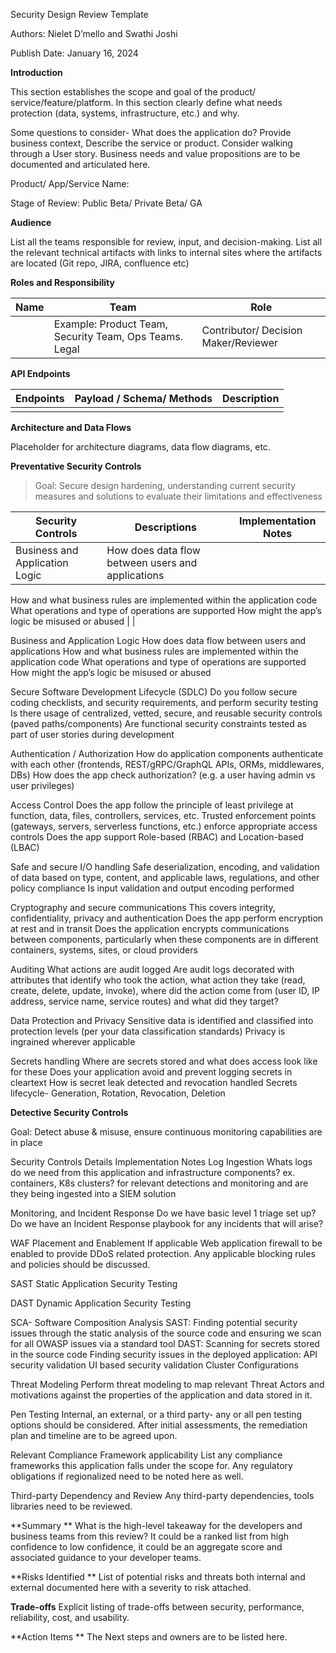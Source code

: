 Security Design Review Template 

Authors: Nielet D’mello and Swathi Joshi 

Publish Date: January 16, 2024


**Introduction**

This section establishes the scope and goal of the product/ service/feature/platform. In this section clearly define what needs protection (data, systems, infrastructure, etc.) and why. 

Some questions to consider- What does the application do? Provide business context, Describe the service or product. Consider walking through a User story. Business needs and value propositions are to be documented and articulated here. 

Product/ App/Service Name: 

Stage of Review: Public Beta/ Private Beta/ GA

**Audience**

List all the teams responsible for review, input, and decision-making. List all the relevant technical artifacts with links to internal sites where the artifacts are located (Git repo, JIRA, confluence etc) 

**Roles and Responsibility**


| Name  | Team | Role |
| ----- | ----| ----- |
|       | Example:  Product Team, Security Team, Ops Teams. Legal | Contributor/ Decision Maker/Reviewer  |


**API Endpoints**


|Endpoints  | Payload / Schema/ Methods | Description |
| ------------- | ------------- | ------------- |
|               |               |               |


**Architecture and Data Flows**

Placeholder for architecture diagrams, data flow diagrams, etc.

**Preventative Security Controls**

>Goal: Secure design hardening, understanding current security measures and solutions to evaluate their limitations and effectiveness


| Security Controls | Descriptions |Implementation Notes|
| ------------- | ------------- | ------------- |
|Business and Application Logic | How does data flow between users and applications
How and what business rules are implemented within the application code
What operations and type of operations are supported
How might the app’s logic be misused or abused  |  |




Business and Application Logic
How does data flow between users and applications
How and what business rules are implemented within the application code
What operations and type of operations are supported
How might the app’s logic be misused or abused




Secure Software Development Lifecycle (SDLC)
Do you follow secure coding checklists, and security requirements, and perform security testing
Is there usage of centralized, vetted, secure, and reusable security controls (paved paths/components)
Are functional security constraints tested as part of user stories during development




Authentication / Authorization
How do application components authenticate with each other
(frontends, REST/gRPC/GraphQL APIs, ORMs, middlewares, DBs)
How does the app check authorization? (e.g. a user having admin vs user privileges)


Access Control
Does the app follow the principle of least privilege at function, data, files, controllers, services, etc.
Trusted enforcement points (gateways, servers, serverless functions, etc.) enforce appropriate access controls
Does the app support Role-based (RBAC) and Location-based (LBAC)


Safe and secure I/O handling
Safe deserialization, encoding, and validation of data based on type, content, and applicable laws, regulations, and other policy compliance
Is input validation and output encoding performed


Cryptography and secure communications
This covers integrity, confidentiality, privacy and authentication
Does the app perform encryption at rest and in transit
Does the application encrypts communications between components, particularly when these components are in different containers, systems, sites, or cloud providers


Auditing
What actions are audit logged
Are audit logs decorated with attributes that identify who took the action, what action they take (read, create, delete, update, invoke), where did the action come from (user ID, IP address, service name, service routes) and what did they target?


Data Protection and Privacy
Sensitive data is identified and classified into protection levels (per your data classification standards)
Privacy is ingrained wherever applicable


Secrets handling
Where are secrets stored and what does access look like for these
Does your application avoid and prevent logging secrets in cleartext
How is secret leak detected and revocation handled
Secrets lifecycle- Generation, Rotation, Revocation, Deletion


**Detective Security Controls**

Goal: Detect abuse & misuse, ensure continuous monitoring capabilities are in place

Security Controls
Details
Implementation Notes
Log Ingestion 
Whats logs do we need from this application and infrastructure components? ex. containers, K8s clusters?  for relevant detections and monitoring and are they being ingested into a SIEM solution  


Monitoring, and Incident Response
Do we have basic level 1 triage set up? Do we have an Incident Response playbook for any incidents that will arise? 


WAF Placement and Enablement
If applicable Web application firewall to be enabled to provide DDoS related protection. Any applicable blocking rules and policies should be discussed. 


SAST  Static Application Security Testing 

DAST Dynamic Application Security Testing

SCA- Software Composition Analysis
SAST: Finding potential security issues through the static analysis of the source code and ensuring we scan for all OWASP issues via a standard tool
DAST: Scanning for secrets stored in the source code
Finding security issues in the deployed application:
API security validation
UI based security validation
Cluster Configurations




Threat Modeling
Perform threat modeling to map relevant Threat Actors and motivations against the properties of the application and data stored in it.


Pen Testing 
Internal, an external, or a third party- any or all pen testing options should be considered. After initial assessments, the remediation plan and timeline are to be agreed upon.


Relevant Compliance Framework applicability 
List any compliance frameworks this application falls under the scope for. Any regulatory obligations if regionalized need to be noted here as well. 


Third-party Dependency and Review 
Any third-party dependencies, tools libraries need to be reviewed.  




**Summary **
What is the high-level takeaway for the developers and business teams from this review? It could be a ranked list from high confidence to low confidence, it could be an aggregate score and associated guidance to your developer teams.

**Risks Identified **
List of potential risks and threats both internal and external documented here with a severity to risk attached. 

**Trade-offs**
Explicit listing of trade-offs between security, performance, reliability, cost, and usability.

**Action Items **
The Next steps and owners are to be listed here. 

